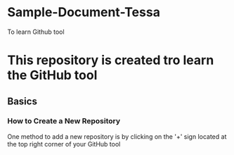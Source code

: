 # Sample-Document-Tessa
To learn Github tool
# This repository is created tro learn the GitHub tool
## Basics
### How to Create a New Repository
One method to add a new repository is by clicking on the '+' sign located at the top right corner of your GitHub tool
